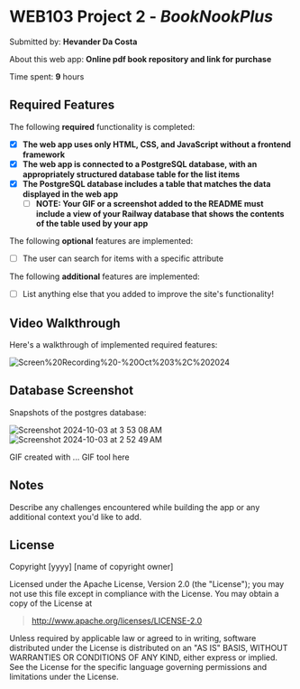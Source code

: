 # WEB103 Project 2 - *BookNookPlus*

Submitted by: **Hevander Da Costa**

About this web app: **Online pdf book repository and link for purchase**

Time spent: **9** hours

## Required Features

The following **required** functionality is completed:

<!-- Make sure to check off completed functionality below -->
- [x] **The web app uses only HTML, CSS, and JavaScript without a frontend framework**
- [x] **The web app is connected to a PostgreSQL database, with an appropriately structured database table for the list items**
- [x] **The PostgreSQL database includes a table that matches the data displayed in the web app**
  - [ ] **NOTE: Your GIF or a screenshot added to the README must include a view of your Railway database that shows the contents of the table used by your app**

The following **optional** features are implemented:

- [ ] The user can search for items with a specific attribute

The following **additional** features are implemented:

- [ ] List anything else that you added to improve the site's functionality!

## Video Walkthrough

Here's a walkthrough of implemented required features:

![Screen%20Recording%20-%20Oct%203%2C%202024](https://github.com/user-attachments/assets/1b5c8daf-a197-47e5-be6f-97843c2a31d3)


## Database Screenshot

Snapshots of the postgres database:

![Screenshot 2024-10-03 at 3 53 08 AM](https://github.com/user-attachments/assets/811c9770-2f04-43f4-b01b-ad3fba5657a3)
![Screenshot 2024-10-03 at 2 52 49 AM](https://github.com/user-attachments/assets/a65bf7ff-bb20-416a-ac3e-bcff37f56be3)



<!-- Replace this with whatever GIF tool you used! -->
GIF created with ...  GIF tool here
<!-- Recommended tools:
[Kap](https://getkap.co/) for macOS
[ScreenToGif](https://www.screentogif.com/) for Windows
[peek](https://github.com/phw/peek) for Linux. -->

## Notes

Describe any challenges encountered while building the app or any additional context you'd like to add.

## License

Copyright [yyyy] [name of copyright owner]

Licensed under the Apache License, Version 2.0 (the "License"); you may not use this file except in compliance with the License. You may obtain a copy of the License at

> http://www.apache.org/licenses/LICENSE-2.0

Unless required by applicable law or agreed to in writing, software distributed under the License is distributed on an "AS IS" BASIS, WITHOUT WARRANTIES OR CONDITIONS OF ANY KIND, either express or implied. See the License for the specific language governing permissions and limitations under the License.
